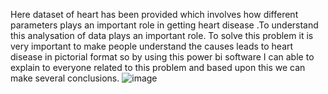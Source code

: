 Here dataset of heart has been provided which involves how  different parameters  plays an important role in getting heart disease .To understand this analysation of data plays an important role. To solve this problem it is very important to make people understand the causes leads to heart disease in pictorial format so by using this power bi software I can able to explain to everyone related to this problem and based upon this we can make several conclusions.
![image](https://github.com/PVSaketh2003/heart-analysis-using-power-bi/assets/154362208/fbcc8ddf-ed42-4532-a976-3a6c98890a09)
